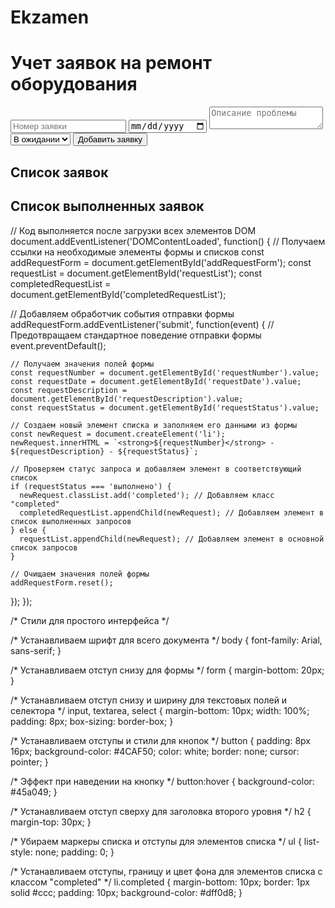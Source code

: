 # Ekzamen
<!DOCTYPE html>
<html lang="en">
<head>
  <meta charset="UTF-8">
  <meta name="viewport" content="width=device-width, initial-scale=1.0">
  <title>Учет заявок на ремонт оборудования</title>
  <link rel="stylesheet" href="styles.css"> <!-- Подключаем внешний файл со стилями -->
</head>
<body>
  <h1>Учет заявок на ремонт оборудования</h1>

  <form id="addRequestForm"> <!-- Форма для добавления заявок -->
    <input type="text" id="requestNumber" placeholder="Номер заявки" required> <!-- Поле для номера заявки -->
    <input type="date" id="requestDate" required> <!-- Поле для даты заявки -->
    <textarea id="requestDescription" placeholder="Описание проблемы" required></textarea> <!-- Поле для описания проблемы -->
    <select id="requestStatus" required> <!-- Выпадающий список для выбора статуса заявки -->
      <option value="в ожидании">В ожидании</option>
      <option value="в работе">В работе</option>
      <option value="выполнено">Выполнено</option>
    </select>
    <button type="submit">Добавить заявку</button> <!-- Кнопка для отправки формы -->
  </form>

  <h2>Список заявок</h2>
  <ul id="requestList"></ul> <!-- Список для отображения заявок -->

  <h2>Список выполненных заявок</h2>
  <ul id="completedRequestList"></ul> <!-- Список для отображения выполненных заявок -->

  <script src="script.js"></script> <!-- Подключаем внешний файл со скриптом -->
</body>
</html>


// Код выполняется после загрузки всех элементов DOM
document.addEventListener('DOMContentLoaded', function() {
  // Получаем ссылки на необходимые элементы формы и списков
  const addRequestForm = document.getElementById('addRequestForm');
  const requestList = document.getElementById('requestList');
  const completedRequestList = document.getElementById('completedRequestList');

  // Добавляем обработчик события отправки формы
  addRequestForm.addEventListener('submit', function(event) {
    // Предотвращаем стандартное поведение отправки формы
    event.preventDefault();
    
    // Получаем значения полей формы
    const requestNumber = document.getElementById('requestNumber').value;
    const requestDate = document.getElementById('requestDate').value;
    const requestDescription = document.getElementById('requestDescription').value;
    const requestStatus = document.getElementById('requestStatus').value;

    // Создаем новый элемент списка и заполняем его данными из формы
    const newRequest = document.createElement('li');
    newRequest.innerHTML = `<strong>${requestNumber}</strong> - ${requestDescription} - ${requestStatus}`;
    
    // Проверяем статус запроса и добавляем элемент в соответствующий список
    if (requestStatus === 'выполнено') {
      newRequest.classList.add('completed'); // Добавляем класс "completed"
      completedRequestList.appendChild(newRequest); // Добавляем элемент в список выполненных запросов
    } else {
      requestList.appendChild(newRequest); // Добавляем элемент в основной список запросов
    }

    // Очищаем значения полей формы
    addRequestForm.reset();
  });
});

/* Стили для простого интерфейса */

/* Устанавливаем шрифт для всего документа */
body {
  font-family: Arial, sans-serif;
}

/* Устанавливаем отступ снизу для формы */
form {
  margin-bottom: 20px;
}

/* Устанавливаем отступ снизу и ширину для текстовых полей и селектора */
input, textarea, select {
  margin-bottom: 10px;
  width: 100%;
  padding: 8px;
  box-sizing: border-box;
}

/* Устанавливаем отступы и стили для кнопок */
button {
  padding: 8px 16px;
  background-color: #4CAF50;
  color: white;
  border: none;
  cursor: pointer;
}

/* Эффект при наведении на кнопку */
button:hover {
  background-color: #45a049;
}

/* Устанавливаем отступ сверху для заголовка второго уровня */
h2 {
  margin-top: 30px;
}

/* Убираем маркеры списка и отступы для элементов списка */
ul {
  list-style: none;
  padding: 0;
}

/* Устанавливаем отступы, границу и цвет фона для элементов списка с классом "completed" */
li.completed {
  margin-bottom: 10px;
  border: 1px solid #ccc;
  padding: 10px;
  background-color: #dff0d8;
}
